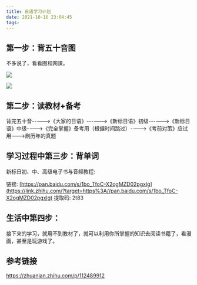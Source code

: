 ```yaml
---
title: 日语学习计划
date: 2021-10-16 23:04:45
tags:
---
```


## 第一步：背五十音图

不多说了，看看图和网课。

![](五十音注记图.jpeg)

![](五十音注记图2.jpeg)



## 第二步：读教材+备考

背完五十音----->《大家的日语》------>《新标日语》初级------>《新标日语》中级---->《完全掌握》备考用（根据时间跳过）---->《考前对策》应试用--->刷历年的真题

## 学习过程中第三步：背单词

新标日初、中、高级电子书与音频教程:

链接: [https://pan.baidu.com/s/1bo_TfoC-X2ogMZD02pgxlg](https://link.zhihu.com/?target=https%3A//pan.baidu.com/s/1bo_TfoC-X2ogMZD02pgxlg) 提取码: 2t83

## 生活中第四步：

接下来的学习，就用不到教材了，就可以利用你所掌握的知识去阅读书籍了，看漫画，甚至是玩游戏了。



## 参考链接

https://zhuanlan.zhihu.com/p/112489912

